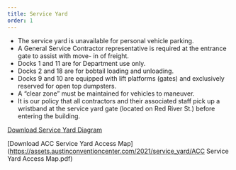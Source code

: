 ```yaml
---
title: Service Yard
order: 1
---
```


- The service yard is unavailable for personal vehicle parking.
- A General Service Contractor representative is required at the entrance gate to assist with move- in of freight.
- Docks 1 and 11 are for Department use only.
- Docks 2 and 18 are for bobtail loading and unloading.
- Docks 9 and 10 are equipped with lift platforms (gates) and exclusively reserved for open top dumpsters.
- A “clear zone” must be maintained for vehicles to maneuver.
- It is our policy that all contractors and their associated staff pick up a wristband at the service yard gate (located on Red River St.) before entering the building.

[Download Service Yard Diagram](https://assets.austinconventioncenter.com/2021/service_yard/ACC-Service-Yard-Diagram.pdf)

[Download ACC Service Yard Access Map](https://assets.austinconventioncenter.com/2021/service_yard/ACC Service Yard Access Map.pdf)
